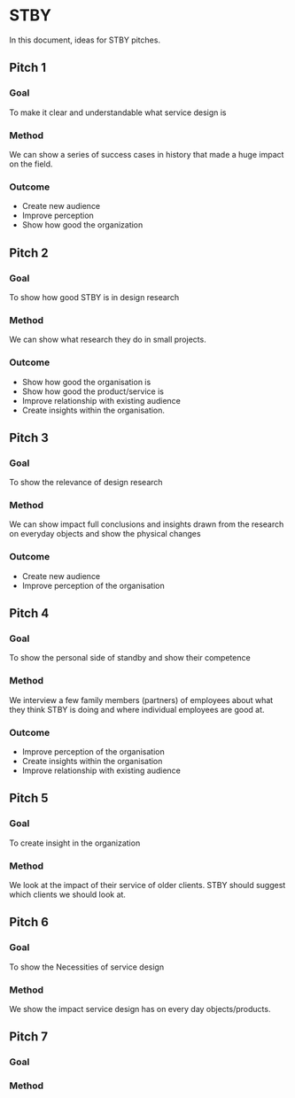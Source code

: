 # STBY

In this document, ideas for STBY pitches.

## Pitch 1

### Goal

To make it clear and understandable what service design is

### Method

We can show a series of success cases in history that made a huge impact on the field.

### Outcome

* Create new audience
* Improve perception
* Show how good the organization

## Pitch 2

### Goal

To show how good STBY is in design research

### Method

We can show what research they do in small projects.

### Outcome

* Show how good the organisation is
* Show how good the product/service is
* Improve relationship with existing audience
* Create insights within the organisation.

## Pitch 3

### Goal

To show the relevance of design research

### Method

We can show impact full conclusions and insights drawn from the research on everyday objects and show the physical changes

### Outcome

* Create new audience
* Improve perception of the organisation

## Pitch 4

### Goal

To show the personal side of standby and show their competence

### Method

We interview a few family members (partners) of employees about what they think STBY is doing and where individual employees are good at.

### Outcome

* Improve perception of the organisation
* Create insights within the organisation
* Improve relationship with existing audience

## Pitch 5

### Goal

To create insight in the organization

### Method

We look at the impact of their service of older clients. STBY should suggest which clients we should look at.

## Pitch 6

### Goal

To show the Necessities of service design

### Method

We show the impact service design has on every day objects/products.

## Pitch 7

### Goal



### Method
